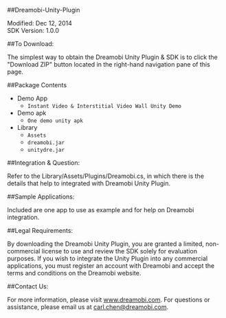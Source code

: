 ##Dreamobi-Unity-Plugin

Modified: Dec 12, 2014  
SDK Version: 1.0.0

##To Download:

The simplest way to obtain the Dreamobi Unity Plugin & SDK is to click the "Download ZIP" button located in the right-hand navigation pane of this page.

##Package Contents
* Demo App
  * `Instant Video & Interstitial Video Wall Unity Demo`
* Demo apk
  * `One demo unity apk`  
* Library
  * `Assets`
  * `dreamobi.jar`
  * `unitydre.jar`

##Integration & Question:

Refer to the Library/Assets/Plugins/Dreamobi.cs, in which there is the details that help to integrated with Dreamobi Unity Plugin.

##Sample Applications:

Included are one app to use as example and for help on Dreamobi integration.

##Legal Requirements:

By downloading the Dreamobi Unity Plugin, you are granted a limited, non-commercial license to use and review the SDK solely for evaluation purposes. If you wish to integrate the Unity Plugin into any commercial applications, you must register an account with Dreamobi and accept the terms and conditions on the Dreamobi website.

##Contact Us:

For more information, please visit www.dreamobi.com. For questions or assistance, please email us at carl.chen@dreamobi.com.
